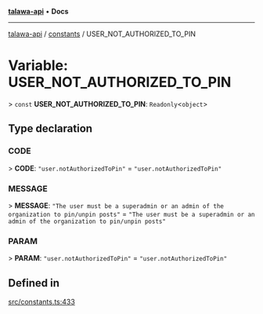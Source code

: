 [**talawa-api**](../../README.md) • **Docs**

***

[talawa-api](../../modules.md) / [constants](../README.md) / USER\_NOT\_AUTHORIZED\_TO\_PIN

# Variable: USER\_NOT\_AUTHORIZED\_TO\_PIN

\> `const` **USER\_NOT\_AUTHORIZED\_TO\_PIN**: `Readonly`\<`object`\>

## Type declaration

### CODE

\> **CODE**: `"user.notAuthorizedToPin"` = `"user.notAuthorizedToPin"`

### MESSAGE

\> **MESSAGE**: `"The user must be a superadmin or an admin of the organization to pin/unpin posts"` = `"The user must be a superadmin or an admin of the organization to pin/unpin posts"`

### PARAM

\> **PARAM**: `"user.notAuthorizedToPin"` = `"user.notAuthorizedToPin"`

## Defined in

[src/constants.ts:433](https://github.com/PalisadoesFoundation/talawa-api/blob/a6e7ac91b581c9109559657faf0f934f3eb41fe7/src/constants.ts#L433)
